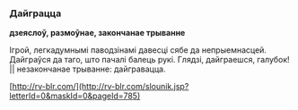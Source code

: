### Дайграцца
**дзеяслоў, размоўнае, закончанае трыванне**

Ігрой, легкадумнымі паводзінамі давесці сябе да непрыемнасцей. Дайграўся да таго, што пачалі балець рукі. Глядзі, дайграешся, галубок! || незакончанае трыванне: дайгравацца.

<a rel="author">[http://rv-blr.com/](http://rv-blr.com/slounik.jsp?letterId=0&maskId=0&pageId=785)</a>
